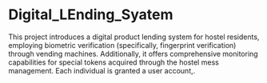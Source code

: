 # Digital_LEnding_Syatem
This project introduces a digital product lending system for hostel residents, employing biometric verification (specifically, fingerprint verification) through vending machines. 
Additionally, it offers comprehensive monitoring capabilities for special tokens acquired through the hostel mess management. Each individual is granted a user account,.
